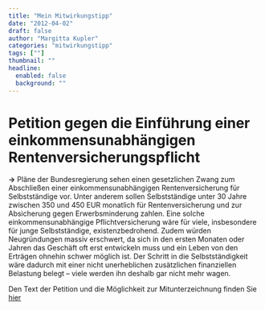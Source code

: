 ```yaml
---
title: "Mein Mitwirkungstipp"
date: "2012-04-02"
draft: false
author: "Margitta Kupler"
categories: "mitwirkungstipp"
tags: [""]
thumbnail: ""
headline:
  enabled: false
  background: ""
---
```


# Petition gegen die Einführung einer einkommensunabhängigen Rentenversicherungspflicht

<!--more-->

**→** Pläne der Bundesregierung sehen einen gesetzlichen Zwang zum Abschließen
einer einkommensunabhängigen Rentenversicherung für Selbstständige vor. Unter
anderem sollen Selbstständige unter 30 Jahre zwischen 350 und 450 EUR
monatlich für Rentenversicherung und zur Absicherung gegen Erwerbsminderung
zahlen. Eine solche einkommensunabhängige Pflichtversicherung wäre für viele,
insbesondere für junge Selbstständige, existenzbedrohend. Zudem würden
Neugründungen massiv erschwert, da sich in den ersten Monaten oder Jahren das
Geschäft oft erst entwickeln muss und ein Leben von den Erträgen ohnehin
schwer möglich ist. Der Schritt in die Selbstständigkeit wäre dadurch mit
einer nicht unerheblichen zusätzlichen finanziellen Belastung belegt – viele
werden ihn deshalb gar nicht mehr wagen.

Den Text der Petition und die Möglichkeit zur Mitunterzeichnung finden Sie
[hier](https://epetitionen.bundestag.de/index.php?action=petition;sa%C3%9Etails;petition#835
"Petition")

